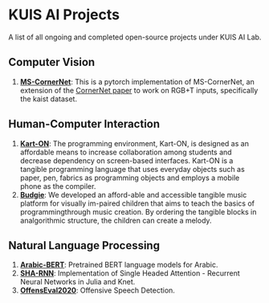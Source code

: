 # KUIS AI Projects

A list of all ongoing and completed open-source projects under KUIS AI Lab.

## Computer Vision

1. **[MS-CornerNet](https://github.com/egeonat/MS-CornerNet)**: This is a pytorch implementation of MS-CornerNet, an extension of the [CornerNet paper](https://arxiv.org/abs/1808.01244) to work on RGB+T inputs, specifically the kaist dataset.

## Human-Computer Interaction

1. **[Kart-ON](https://karton.ku.edu.tr)**: The programming environment, Kart-ON, is designed as an affordable means to increase collaboration among students and decrease dependency on screen-based interfaces. Kart-ON is a tangible programming language that uses everyday objects such as paper, pen, fabrics as programming objects and employs a mobile phone as the compiler. 
2. **[Budgie](https://budgi.es)**: We developed an afford-able and accessible tangible music platform for visually im-paired children that aims to teach the basics of programmingthrough music creation. By ordering the tangible blocks in analgorithmic structure, the children can create a melody.


## Natural Language Processing

1. **[Arabic-BERT](https://github.com/alisafaya/ArabicBERT)**: Pretrained BERT language models for Arabic.
2. **[SHA-RNN](https://github.com/alisafaya/SHA-RNN.jl)**: Implementation of Single Headed Attention - Recurrent Neural Networks in Julia and Knet.
3. **[OffensEval2020](https://github.com/alisafaya/OffensEval2020)**: Offensive Speech Detection.


